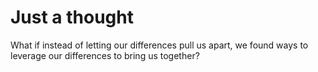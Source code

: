 # Just a thought

What if instead of letting our differences pull us apart, we found ways to leverage our differences to bring us together?
